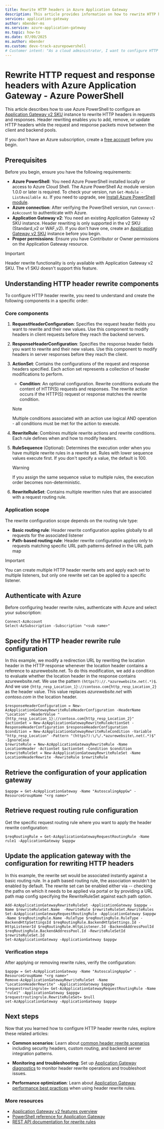 ```yaml
---
title: Rewrite HTTP headers in Azure Application Gateway
description: This article provides information on how to rewrite HTTP headers in Azure Application Gateway by using Azure PowerShell
services: application-gateway
author: mbender-ms
ms.service: azure-application-gateway
ms.topic: how-to
ms.date: 07/09/2025
ms.author: mbender 
ms.custom: devx-track-azurepowershell
# Customer intent: "As a cloud administrator, I want to configure HTTP header rewrites using Azure PowerShell, so that I can efficiently modify headers in requests and responses for my Application Gateway."
---
```

# Rewrite HTTP request and response headers with Azure Application Gateway - Azure PowerShell

This article describes how to use Azure PowerShell to configure an [Application Gateway v2 SKU](./application-gateway-autoscaling-zone-redundant.md) instance to rewrite HTTP headers in requests and responses. Header rewriting enables you to add, remove, or update HTTP headers while the request and response packets move between the client and backend pools.

If you don't have an Azure subscription, create a [free account](https://azure.microsoft.com/free/?WT.mc_id=A261C142F) before you begin.

## Prerequisites

Before you begin, ensure you have the following requirements:

- **Azure PowerShell**: You need Azure PowerShell installed locally or access to Azure Cloud Shell. The Azure PowerShell Az module version 1.0.0 or later is required. To check your version, run `Get-Module -ListAvailable Az`. If you need to upgrade, see [Install Azure PowerShell module](/powershell/azure/install-azure-powershell). 
- **Azure connection**: After verifying the PowerShell version, run `Connect-AzAccount` to authenticate with Azure.
- **Application Gateway v2**: You need an existing Application Gateway v2 SKU instance. Header rewriting is only supported in the v2 SKU (Standard_v2 or WAF_v2). If you don't have one, create an [Application Gateway v2 SKU](./tutorial-autoscale-ps.md) instance before you begin.
- **Proper permissions**: Ensure you have Contributor or Owner permissions on the Application Gateway resource.

> [!IMPORTANT]
> Header rewrite functionality is only available with Application Gateway v2 SKU. The v1 SKU doesn't support this feature.

## Understanding HTTP header rewrite components

To configure HTTP header rewrite, you need to understand and create the following components in a specific order:

### Core components

1. **RequestHeaderConfiguration**: Specifies the request header fields you want to rewrite and their new values. Use this component to modify headers in client requests before they reach the backend servers.

2. **ResponseHeaderConfiguration**: Specifies the response header fields you want to rewrite and their new values. Use this component to modify headers in server responses before they reach the client.

3. **ActionSet**: Contains the configurations of the request and response headers specified. Each action set represents a collection of header modifications to perform.
   
   - **Condition**: An optional configuration. Rewrite conditions evaluate the content of HTTP(S) requests and responses. The rewrite action occurs if the HTTP(S) request or response matches the rewrite condition.

   > [!NOTE]
   > Multiple conditions associated with an action use logical AND operation - all conditions must be met for the action to execute.

5. **RewriteRule**: Combines multiple rewrite actions and rewrite conditions. Each rule defines when and how to modify headers.

6. **RuleSequence** (Optional): Determines the execution order when you have multiple rewrite rules in a rewrite set. Rules with lower sequence values execute first. If you don't specify a value, the default is 100.

   > [!WARNING]
   > If you assign the same sequence value to multiple rules, the execution order becomes non-deterministic.

7. **RewriteRuleSet**: Contains multiple rewritten rules that are associated with a request routing rule.

### Application scope

The rewrite configuration scope depends on the routing rule type:

- **Basic routing rule**: Header rewrite configuration applies globally to all requests for the associated listener
- **Path-based routing rule**: Header rewrite configuration applies only to requests matching specific URL path patterns defined in the URL path map

> [!IMPORTANT]
> You can create multiple HTTP header rewrite sets and apply each set to multiple listeners, but only one rewrite set can be applied to a specific listener.

## Authenticate with Azure

Before configuring header rewrite rules, authenticate with Azure and select your subscription:

```azurepowershell
Connect-AzAccount
Select-AzSubscription -Subscription "<sub name>"
```

## Specify the HTTP header rewrite rule configuration

In this example, we modify a redirection URL by rewriting the location header in the HTTP response whenever the location header contains a reference to azurewebsite.net. To do this modification, we add a condition to evaluate whether the location header in the response contains azurewebsite.net. We use the pattern `(https?)://.*azurewebsite.net(.*)$`. And we use `{http_resp_Location_1}://contoso.com{http_resp_Location_2}` as the header value. This value replaces *azurewebsite.net* with *contoso.com* in the location header.

```azurepowershell
$responseHeaderConfiguration = New-AzApplicationGatewayRewriteRuleHeaderConfiguration -HeaderName "Location" -HeaderValue "{http_resp_Location_1}://contoso.com{http_resp_Location_2}"
$actionSet = New-AzApplicationGatewayRewriteRuleActionSet -ResponseHeaderConfiguration $responseHeaderConfiguration
$condition = New-AzApplicationGatewayRewriteRuleCondition -Variable "http_resp_Location" -Pattern "(https?):\/\/.*azurewebsite\.net(.*)$" -IgnoreCase
$rewriteRule = New-AzApplicationGatewayRewriteRule -Name LocationHeader -ActionSet $actionSet -Condition $condition
$rewriteRuleSet = New-AzApplicationGatewayRewriteRuleSet -Name LocationHeaderRewrite -RewriteRule $rewriteRule
```

## Retrieve the configuration of your application gateway

```azurepowershell
$appgw = Get-AzApplicationGateway -Name "AutoscalingAppGw" -ResourceGroupName "<rg name>"
```

## Retrieve request routing rule configuration

Get the specific request routing rule where you want to apply the header rewrite configuration:

```azurepowershell
$reqRoutingRule = Get-AzApplicationGatewayRequestRoutingRule -Name rule1 -ApplicationGateway $appgw
```

## Update the application gateway with the configuration for rewriting HTTP headers

In this example, the rewrite set would be associated instantly against a basic routing rule. In a path based routing rule, the association wouldn't be enabled by default. The rewrite set can be enabled either via -- checking the paths on which it needs to be applied via portal or by providing a URL path map config specifying the RewriteRuleSet against each path option.  

```azurepowershell
Add-AzApplicationGatewayRewriteRuleSet -ApplicationGateway $appgw -Name $rewriteRuleSet.Name  -RewriteRule $rewriteRuleSet.RewriteRules
Set-AzApplicationGatewayRequestRoutingRule -ApplicationGateway $appgw -Name $reqRoutingRule.Name -RuleType $reqRoutingRule.RuleType -BackendHttpSettingsId $reqRoutingRule.BackendHttpSettings.Id -HttpListenerId $reqRoutingRule.HttpListener.Id -BackendAddressPoolId $reqRoutingRule.BackendAddressPool.Id -RewriteRuleSetId $rewriteRuleSet.Id
Set-AzApplicationGateway -ApplicationGateway $appgw
```

### Verification steps

After applying or removing rewrite rules, verify the configuration:

```azurepowershell
$appgw = Get-AzApplicationGateway -Name "AutoscalingAppGw" -ResourceGroupName "<rg name>"
Remove-AzApplicationGatewayRewriteRuleSet -Name "LocationHeaderRewrite" -ApplicationGateway $appgw
$requestroutingrule= Get-AzApplicationGatewayRequestRoutingRule -Name "rule1" -ApplicationGateway $appgw
$requestroutingrule.RewriteRuleSet= $null
set-AzApplicationGateway -ApplicationGateway $appgw
```

## Next steps

Now that you learned how to configure HTTP header rewrite rules, explore these related articles:

- **Common scenarios**: Learn about [common header rewrite scenarios](./rewrite-http-headers-url.md) including security headers, custom routing, and backend server integration patterns.

- **Monitoring and troubleshooting**: Set up [Application Gateway diagnostics](./application-gateway-diagnostics.md) to monitor header rewrite operations and troubleshoot issues.

- **Performance optimization**: Learn about [Application Gateway performance best practices](./application-gateway-performance.md) when using header rewrite rules.

### More resources

- [Application Gateway v2 features overview](./application-gateway-autoscaling-zone-redundant.md)
- [PowerShell reference for Application Gateway](https://docs.microsoft.com/powershell/module/az.network/?view=azps-latest#application-gateway)
- [REST API documentation for rewrite rules](https://docs.microsoft.com/rest/api/application-gateway/)
